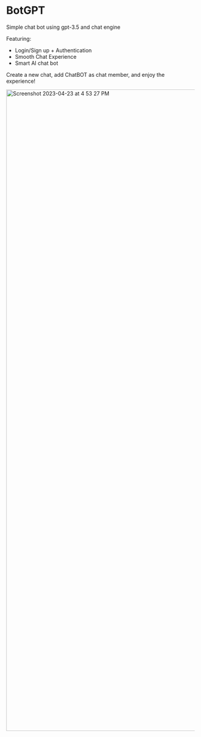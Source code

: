 # BotGPT
Simple chat bot using gpt-3.5 and chat engine

Featuring: 
- Login/Sign up + Authentication
- Smooth Chat Experience
- Smart AI chat bot

Create a new chat, add ChatBOT as chat member, and enjoy the experience!

<img width="1710" alt="Screenshot 2023-04-23 at 4 53 27 PM" src="https://user-images.githubusercontent.com/63649337/233865719-2de7c0fe-8071-4c87-9059-5ee1233e8e4e.png">


